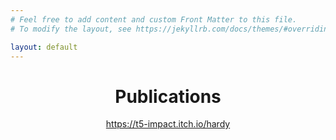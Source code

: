 ```yaml
---
# Feel free to add content and custom Front Matter to this file.
# To modify the layout, see https://jekyllrb.com/docs/themes/#overriding-theme-defaults

layout: default
---
```

<h1 style="text-align:center;">Publications</h1>
<p style="text-align:center;"><a href="https://t5-impact.itch.io/hardy">https://t5-impact.itch.io/hardy</a></p>
